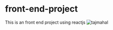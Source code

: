 # front-end-project
This is an front end project using reactjs
![tajmahal](https://encrypted-tbn0.gstatic.com/images?q=tbn:ANd9GcQXgopD7qwIIIfUsKPIog-ffeyOar1MlnKg0g&usqp=CAU)
